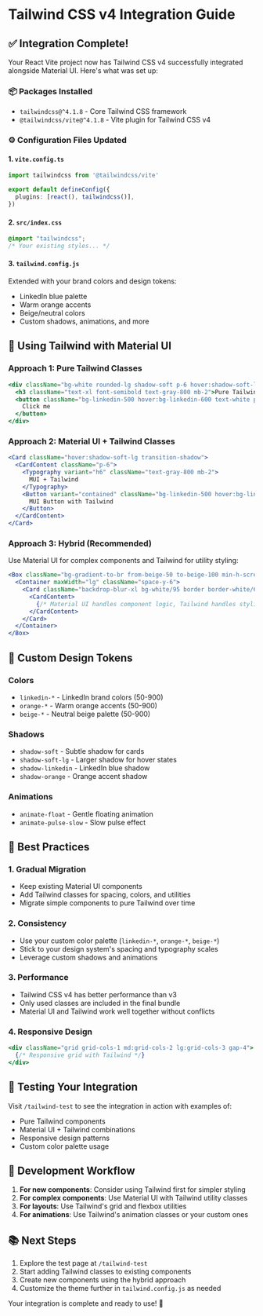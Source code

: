 # Tailwind CSS v4 Integration Guide

## ✅ Integration Complete!

Your React Vite project now has Tailwind CSS v4 successfully integrated alongside Material UI. Here's what was set up:

### 📦 Packages Installed
- `tailwindcss@^4.1.8` - Core Tailwind CSS framework
- `@tailwindcss/vite@^4.1.8` - Vite plugin for Tailwind CSS v4

### ⚙️ Configuration Files Updated

#### 1. `vite.config.ts`
```typescript
import tailwindcss from '@tailwindcss/vite'

export default defineConfig({
  plugins: [react(), tailwindcss()],
})
```

#### 2. `src/index.css`
```css
@import "tailwindcss";
/* Your existing styles... */
```

#### 3. `tailwind.config.js`
Extended with your brand colors and design tokens:
- LinkedIn blue palette
- Warm orange accents
- Beige/neutral colors
- Custom shadows, animations, and more

## 🎨 Using Tailwind with Material UI

### Approach 1: Pure Tailwind Classes
```jsx
<div className="bg-white rounded-lg shadow-soft p-6 hover:shadow-soft-lg transition-shadow">
  <h3 className="text-xl font-semibold text-gray-800 mb-2">Pure Tailwind</h3>
  <button className="bg-linkedin-500 hover:bg-linkedin-600 text-white px-4 py-2 rounded-md">
    Click me
  </button>
</div>
```

### Approach 2: Material UI + Tailwind Classes
```jsx
<Card className="hover:shadow-soft-lg transition-shadow">
  <CardContent className="p-6">
    <Typography variant="h6" className="text-gray-800 mb-2">
      MUI + Tailwind
    </Typography>
    <Button variant="contained" className="bg-linkedin-500 hover:bg-linkedin-600">
      MUI Button with Tailwind
    </Button>
  </CardContent>
</Card>
```

### Approach 3: Hybrid (Recommended)
Use Material UI for complex components and Tailwind for utility styling:
```jsx
<Box className="bg-gradient-to-br from-beige-50 to-beige-100 min-h-screen p-8">
  <Container maxWidth="lg" className="space-y-6">
    <Card className="backdrop-blur-xl bg-white/95 border border-white/60">
      <CardContent>
        {/* Material UI handles component logic, Tailwind handles styling */}
      </CardContent>
    </Card>
  </Container>
</Box>
```

## 🎯 Custom Design Tokens

### Colors
- `linkedin-*` - LinkedIn brand colors (50-900)
- `orange-*` - Warm orange accents (50-900)
- `beige-*` - Neutral beige palette (50-900)

### Shadows
- `shadow-soft` - Subtle shadow for cards
- `shadow-soft-lg` - Larger shadow for hover states
- `shadow-linkedin` - LinkedIn blue shadow
- `shadow-orange` - Orange accent shadow

### Animations
- `animate-float` - Gentle floating animation
- `animate-pulse-slow` - Slow pulse effect

## 🚀 Best Practices

### 1. Gradual Migration
- Keep existing Material UI components
- Add Tailwind classes for spacing, colors, and utilities
- Migrate simple components to pure Tailwind over time

### 2. Consistency
- Use your custom color palette (`linkedin-*`, `orange-*`, `beige-*`)
- Stick to your design system's spacing and typography scales
- Leverage custom shadows and animations

### 3. Performance
- Tailwind CSS v4 has better performance than v3
- Only used classes are included in the final bundle
- Material UI and Tailwind work well together without conflicts

### 4. Responsive Design
```jsx
<div className="grid grid-cols-1 md:grid-cols-2 lg:grid-cols-3 gap-4">
  {/* Responsive grid with Tailwind */}
</div>
```

## 📱 Testing Your Integration

Visit `/tailwind-test` to see the integration in action with examples of:
- Pure Tailwind components
- Material UI + Tailwind combinations
- Responsive design patterns
- Custom color palette usage

## 🔧 Development Workflow

1. **For new components**: Consider using Tailwind first for simpler styling
2. **For complex components**: Use Material UI with Tailwind utility classes
3. **For layouts**: Use Tailwind's grid and flexbox utilities
4. **For animations**: Use Tailwind's animation classes or your custom ones

## 📚 Next Steps

1. Explore the test page at `/tailwind-test`
2. Start adding Tailwind classes to existing components
3. Create new components using the hybrid approach
4. Customize the theme further in `tailwind.config.js` as needed

Your integration is complete and ready to use! 🎉
